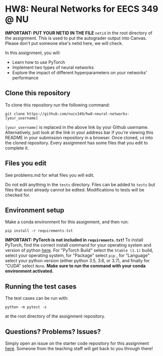 # HW8: Neural Networks for EECS 349 @ NU
**IMPORTANT: PUT YOUR NETID IN THE FILE** `netid` in the root directory of the assignment. 
This is used to put the autograder output into Canvas. Please don't put someone else's netid 
here, we will check.


In this assignment, you will:
- Learn how to use PyTorch
- Implement two types of neural networks
- Explore the impact of different hyperparameters on your networks' performance

## Clone this repository

To clone this repository run the following command:

``git clone https://github.com/nucs349/hw8-neural-networks-[your_username]``

`[your_username]` is replaced in the above link by your Github username. Alternatively, just look at the link in your address bar if you're viewing this README in your submission repository in a browser. Once cloned, `cd` into the cloned repository. Every assignment has some files that you edit to complete it. 

## Files you edit

See problems.md for what files you will edit.

Do not edit anything in the `tests` directory. Files can be added to `tests` but files that exist already cannot be edited. Modifications to tests will be checked for.

## Environment setup

Make a conda environment for this assignment, and then run:

``pip install -r requirements.txt``

**IMPORTANT: PyTorch is not included in `requirements.txt`!** To install PyTorch, find the correct install command for your operating system and version of python [here](https://pytorch.org/get-started/locally/). For "PyTorch Build" select the `Stable (1.1)` build, select your operating system, for "Package" select `pip` , for "Language" select your python version (either python 3.5, 3.6, or 3.7), and finally for "CUDA" select `None`. **Make sure to run the command with your conda environment activated.**


## Running the test cases

The test cases can be run with:

``python -m pytest -s``

at the root directory of the assignment repository.

## Questions? Problems? Issues?

Simply open an issue on the starter code repository for this assignment [here](https://github.com/NUCS349/hw-FILL-IN/issues). Someone from the teaching staff will get back to you through there!
